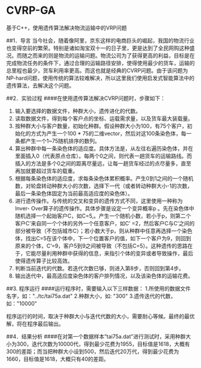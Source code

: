 # CVRP-GA
基于C++，使用遗传算法解决物流运输中的VRP问题

##1．导言
当今社会，随着像阿里，京东这样的电商巨头的崛起，我国的物流行业也变得空前的繁荣。特别是诸如淘宝双十一的日子里，更是达到了全民网购这种盛况。而随之而来的则是物流的运输问题。物流公司为了获得更高的利益，目标是在完成物流任务的条件下，通过合理的运输路径安排，使得使用最少的货车，运输的总里程也最少，货车利用率更高。而这也就是经典的CVRP问题。由于该问题为NP-hard问题，使用传统的算法较难解决，所以这里我们使用启发式智能算法中的遗传算法，去解决这个问题。


##2．实验过程
####在使用遗传算法解决CVRP问题时，步骤如下：
1.	输入要选择的数据文件，种群大小，遗传进化的代数。
2.	读取数据文件，得到每个客户点的坐标、运载需求量，以及货车最大装载量。
3.	按种群大小与客户数量，初始化种群。假设种群大小为100，有75个客户，初始化的方式为产生一个100 * 75的二维vector，然后对这100条染色体，每一条都产生一个1~75随机排序的数列。
4.	算出种群中每一条染色体的适应度。具体方法是，从左往右遍历染色体，并在里面插入0（代表原点仓库）。每两个0之间，则代表一趟货车的运输路线。而插入的方法是多个0之间的距离尽量远，让每一趟货车经过的点尽量多，直至再加就要超过货车的载重。
5.	根据每条染色体的适应度，求每条染色体累积概率。产生0到1之间的一个随机数，对轮盘转动种群大小的次数，选择下一代（或者转动种群大小-1的次数，最后一条染色体固定为当前最高适应度的染色体）。
6.	进行遗传操作。与传统的交叉和变异的遗传方式不同，这里使用一种称为Inver- Over算子的遗传操作。具体步骤是设定一个变异概率p 。先在染色体中随机选择一个起始客户C，如C=5,。产生一个随机小数，若小于p，则第二个客户C’来自同一个个体的另外一个任意客户，如C’ =2，然后客户C与C’之间的部分被导致（不包括城市C）；若小数大于p，则从种群中任意再选择一个染色体，找出C=5在该个体中，下一个位置客户的值，如下一个客户为9，则回到原来的个体，C’=9，客户5到9之间被导致（不包括C=5）。这种遗传的思路在于，它能尽量利用种群中获得的信息，来指引个体的变异或者导致操作，最后使得遗传算子比较高效。
7.	判断当前迭代的代数。若迭代次数已够，则进入第8步，否则回到第4步。
8.	输出迭代中，最高适应度染色体的客户排列情况，以及该染色体的运输花费。

##3. 程序运行
####运行程序时，需要输入以下三样数据：
1.所使用的数据文件名字，如："../tc/tai75a.dat"
2.种群大小，如: "300"
3.遗传迭代的代数，如："10000"

程序运行的时间，取决于种群大小与迭代代数的大小，需要耐心等候。最终的最优解，将在程序最后输出。

##4．结果分析
####在对第一个数据样本”tai75a.dat”进行测试时，采用种群大小为300，迭代次数为10000代，得到最少花费为1955，目标值是1618，大概有300的差距；而当把种群大小设到500，然后迭代20万代，得到最少花费为1660，目标值是1618，大概只有40的差距。
